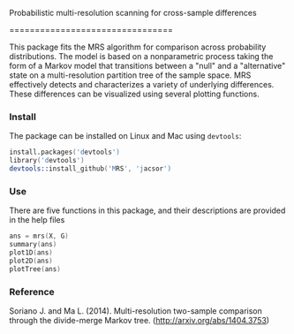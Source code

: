 Probabilistic multi-resolution scanning for cross-sample differences

================================

This package fits the MRS algorithm for comparison across probability distributions. 
The model is based on a nonparametric process taking the form of a Markov model that transitions 
between a "null" and a "alternative" state on a multi-resolution partition tree of the sample space.
MRS effectively detects and characterizes a variety of underlying differences. 
These differences can be visualized using several plotting functions.

### Install
The package can be installed on Linux and Mac using `devtools`:

```S
install.packages('devtools')
library('devtools')
devtools::install_github('MRS', 'jacsor')
```

### Use
There are five functions in this package, and their descriptions are provided in the help files

```S
ans = mrs(X, G)
summary(ans)
plot1D(ans)
plot2D(ans)
plotTree(ans)
```

### Reference
Soriano J. and Ma L. (2014). Multi-resolution two-sample comparison through the divide-merge Markov tree. (http://arxiv.org/abs/1404.3753)